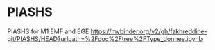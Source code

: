 # PIASHS
PIASHS for M1 EMF and EGE
https://mybinder.org/v2/gh/fakhreddine-git/PIASHS/HEAD?urlpath=%2Fdoc%2Ftree%2FType_donnee.ipynb
